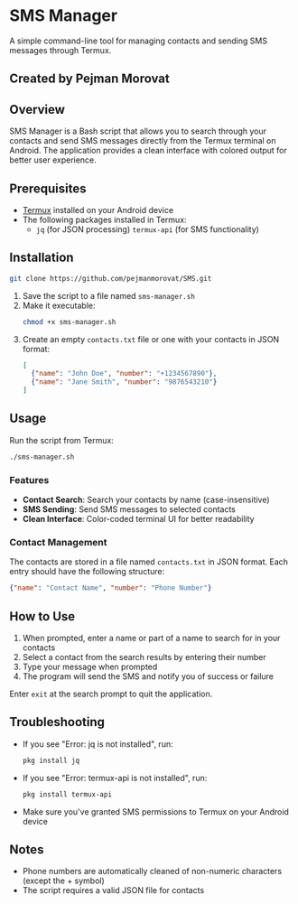 # SMS Manager

A simple command-line tool for managing contacts and sending SMS messages through Termux.

## Created by Pejman Morovat

## Overview

SMS Manager is a Bash script that allows you to search through your contacts and send SMS messages directly from the Termux terminal on Android. The application provides a clean interface with colored output for better user experience.

## Prerequisites

- [Termux](https://termux.com/) installed on your Android device
- The following packages installed in Termux:
  - `jq` (for JSON processing)
  `termux-api` (for SMS functionality)

## Installation

```bash
git clone https://github.com/pejmanmorovat/SMS.git
```

1. Save the script to a file named `sms-manager.sh`
2. Make it executable:
   ```bash
   chmod +x sms-manager.sh
   ```
3. Create an empty `contacts.txt` file or one with your contacts in JSON format:
   ```json
   [
     {"name": "John Doe", "number": "+1234567890"},
     {"name": "Jane Smith", "number": "9876543210"}
   ]
   ```

## Usage

Run the script from Termux:

```bash
./sms-manager.sh
```

### Features

- **Contact Search**: Search your contacts by name (case-insensitive)
- **SMS Sending**: Send SMS messages to selected contacts
- **Clean Interface**: Color-coded terminal UI for better readability

### Contact Management

The contacts are stored in a file named `contacts.txt` in JSON format. Each entry should have the following structure:

```json
{"name": "Contact Name", "number": "Phone Number"}
```

## How to Use

1. When prompted, enter a name or part of a name to search for in your contacts
2. Select a contact from the search results by entering their number
3. Type your message when prompted
4. The program will send the SMS and notify you of success or failure

Enter `exit` at the search prompt to quit the application.

## Troubleshooting

- If you see "Error: jq is not installed", run:
  ```bash
  pkg install jq
  ```

- If you see "Error: termux-api is not installed", run:
  ```bash
  pkg install termux-api
  ```

- Make sure you've granted SMS permissions to Termux on your Android device

## Notes

- Phone numbers are automatically cleaned of non-numeric characters (except the + symbol)
- The script requires a valid JSON file for contacts
